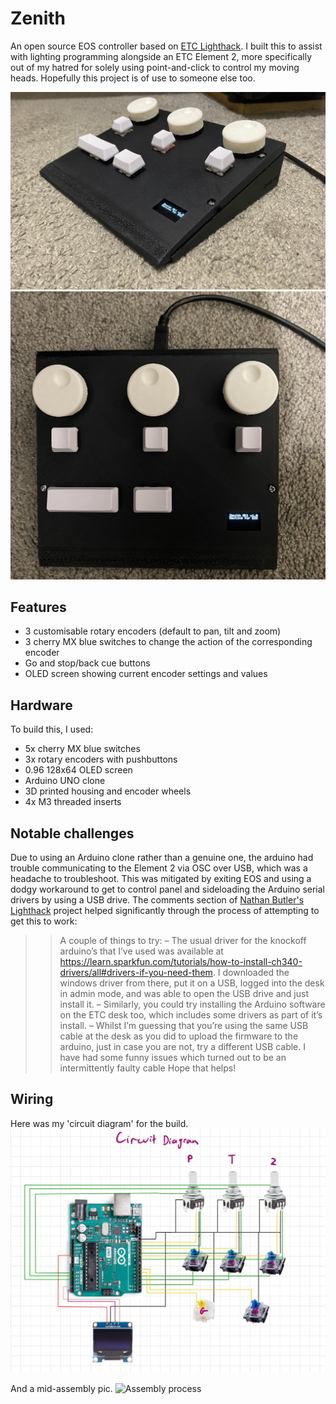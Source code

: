 # Zenith
An open source EOS controller based on [ETC Lighthack](https://github.com/ETCLabs/lighthack).
I built this to assist with lighting programming alongside an ETC Element 2, more specifically out of my hatred for solely using point-and-click to control my moving heads. Hopefully this project is of use to someone else too.

![Zenith MK1 Side](https://raw.githubusercontent.com/jamiejcole/zenith/main/Images/final_side.JPG)
![Zenith MK1 Front](https://raw.githubusercontent.com/jamiejcole/zenith/main/Images/final_front.JPG)

## Features
- 3 customisable rotary encoders (default to pan, tilt and zoom)
- 3 cherry MX blue switches to change the action of the corresponding encoder
- Go and stop/back cue buttons
- OLED screen showing current encoder settings and values

## Hardware
To build this, I used:
- 5x cherry MX blue switches
- 3x rotary encoders with pushbuttons
- 0.96 128x64 OLED screen
- Arduino UNO clone
- 3D printed housing and encoder wheels
- 4x M3 threaded inserts

## Notable challenges
Due to using an Arduino clone rather than a genuine one, the arduino had trouble communicating to the Element 2 via OSC over USB, which was a headache to troubleshoot. 
This was mitigated by exiting EOS and using a dodgy workaround to get to control panel and sideloading the Arduino serial drivers by using a USB drive. The comments section of [Nathan Butler's Lighthack](https://tinkering.home.blog/2019/02/19/lighthack-usb-encoder-wing-for-etc-element/) project helped significantly through the process of attempting to get this to work:

>> A couple of things to try:
– The usual driver for the knockoff arduino’s that I’ve used was available at https://learn.sparkfun.com/tutorials/how-to-install-ch340-drivers/all#drivers-if-you-need-them. I downloaded the windows driver from there, put it on a USB, logged into the desk in admin mode, and was able to open the USB drive and just install it.
– Similarly, you could try installing the Arduino software on the ETC desk too, which includes some drivers as part of it’s install.
– Whilst I’m guessing that you’re using the same USB cable at the desk as you did to upload the firmware to the arduino, just in case you are not, try a different USB cable. I have had some funny issues which turned out to be an intermittently faulty cable
Hope that helps!

## Wiring
Here was my 'circuit diagram' for the build.
![Circuit Diagram](https://raw.githubusercontent.com/jamiejcole/zenith/main/Images/Circuit%20Diagram.jpg)

And a mid-assembly pic.
![Assembly process](https://raw.githubusercontent.com/jamiejcole/zenith/main/Images/assembly.JPG)
